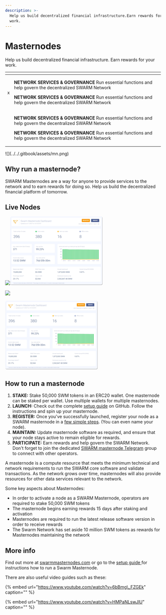 ```yaml
---
description: >-
  Help us build decentralized financial infrastructure.Earn rewards for your
  work.
---
```


# Masternodes

Help us build decentralized financial infrastructure. Earn rewards for your work.

<table>
  <thead>
    <tr>
      <th style="text-align:left"></th>
      <th style="text-align:left"></th>
    </tr>
  </thead>
  <tbody>
    <tr>
      <td style="text-align:left">x</td>
      <td style="text-align:left">
        <p><b>NETWORK SERVICES &amp; GOVERNANCE</b> Run essential functions and help
          govern the decentralized SWARM Network</p>
        <p><b>NETWORK SERVICES &amp; GOVERNANCE</b> Run essential functions and help
          govern the decentralized SWARM Network</p>
      </td>
    </tr>
    <tr>
      <td style="text-align:left"></td>
      <td style="text-align:left">
        <p><b>NETWORK SERVICES &amp; GOVERNANCE</b> Run essential functions and help
          govern the decentralized SWARM Network</p>
        <p><b>NETWORK SERVICES &amp; GOVERNANCE</b> Run essential functions and help
          govern the decentralized SWARM Network</p>
      </td>
    </tr>
  </tbody>
</table>![](../../.gitbook/assets/mn.png)

## **Why run a masternode?**

SWARM Masternodes are a way for anyone to provide services to the network and to earn rewards for doing so. Help us build the decentralized financial platform of tomorrow.

## Live Nodes

[![](https://github.com/swarmfund/swarm-network-www/tree/88d6b7cc31ce73cecbac203cdba49a46d06cfcb2/swarm-network/.gitbook/assets/idex02.png)](https://idex.market/eth/swm)[![](../../.gitbook/assets/mn-dashboard.png)](https://masternodes.swarmnetwork.org/#/)

[![](https://github.com/swarmfund/swarm-network-www/tree/88d6b7cc31ce73cecbac203cdba49a46d06cfcb2/swarm-network/.gitbook/assets/mn-dashboard.png)](https://masternodes.swarmnetwork.org/#/)

![](../../.gitbook/assets/mn-dashboard.png)

## **How to run a masternode**

1. **STAKE:** Stake 50,000 SWM tokens in an ERC20 wallet. One masternode can be staked per wallet. Use multiple wallets for multiple masternodes.
2. **LAUNCH:** Check out the complete [setup guide](https://github.com/swarmfund/swarm-masternode) on GitHub. Follow the instructions and spin up your masternode.
3. **REGISTER:** Once you've successfully launched, register your node as a SWARM masternode in a [few simple steps](https://masternodes.swarm.fund/#/register). \(You can even name your node\).
4. **MAINTAIN:** Update masternode software as required, and ensure that your node stays active to remain eligible for rewards.
5. **PARTICIPATE:** Earn rewards and help govern the SWARM Network. Don't forget to join the dedicated [SWARM masternode Telegram](https://t.me/swarmmasternodes) group to connect with other operators. 

A masternode is a compute resource that meets the minimum technical and network requirements to run the SWARM core software and validate transactions. As the network grows over time, masternodes will also provide resources for other data services relevant to the network.

Some key aspects about Masternodes:

* In order to activate a node as a SWARM Masternode, operators are required to stake 50,000 SWM tokens
* The masternode begins earning rewards 15 days after staking and activation
* Masternodes are required to run the latest release software version in order to receive rewards
* The Swarm Network has set aside 10 million SWM tokens as rewards for Masternodes maintaining the network

## **More info**

Find out more at [swarmmasternodes.com](https://www.swarmmasternodes.com/) or go to the [setup guide ](https://swm.by/howtomasternode)for instructions how to run a Swarm Masternode.

There are also useful video guides such as these:

{% embed url="https://www.youtube.com/watch?v=6bBmg\_FZGEk" caption="" %}

{% embed url="https://www.youtube.com/watch?v=HMPaNLswJlU" caption="" %}

